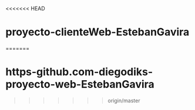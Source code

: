 <<<<<<< HEAD
# proyecto-clienteWeb-EstebanGavira
=======
# https-github.com-diegodiks-proyecto-web-EstebanGavira
>>>>>>> origin/master
